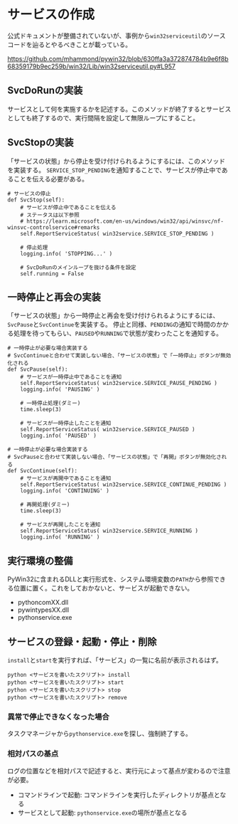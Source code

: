 # サービスの作成
公式ドキュメントが整備されていないが、事例から`win32serviceutil`のソースコードを辿るとやるべきことが載っている。

https://github.com/mhammond/pywin32/blob/630ffa3a372874784b9e6f8b68359179b9ec259b/win32/Lib/win32serviceutil.py#L957

## SvcDoRunの実装
サービスとして何を実施するかを記述する。このメソッドが終了するとサービスとしても終了するので、実行間隔を設定して無限ループにすること。

## SvcStopの実装
「サービスの状態」から停止を受け付けられるようにするには、このメソッドを実装する。
`SERVICE_STOP_PENDING`を通知することで、サービスが停止中であることを伝える必要がある。

```
# サービスの停止
def SvcStop(self):
    # サービスが停止中であることを伝える
    # ステータスは以下参照
    # https://learn.microsoft.com/en-us/windows/win32/api/winsvc/nf-winsvc-controlservice#remarks
    self.ReportServiceStatus( win32service.SERVICE_STOP_PENDING )

    # 停止処理
    logging.info( 'STOPPING...' )

    # SvcDoRunのメインループを抜ける条件を設定
    self.running = False
```

## 一時停止と再会の実装
「サービスの状態」から一時停止と再会を受け付けられるようにするには、`SvcPause`と`SvcContinue`を実装する。
停止と同様、`PENDING`の通知で時間のかかる処理を待ってもらい、`PAUSED`や`RUNNING`で状態が変わったことを通知する。

```
# 一時停止が必要な場合実装する
# SvcContinueと合わせて実装しない場合、「サービスの状態」で「一時停止」ボタンが無効化される
def SvcPause(self):
    # サービスが一時停止中であることを通知
    self.ReportServiceStatus( win32service.SERVICE_PAUSE_PENDING )
    logging.info( 'PAUSING' )
    
    # 一時停止処理(ダミー)
    time.sleep(3)

    # サービスが一時停止したことを通知
    self.ReportServiceStatus( win32service.SERVICE_PAUSED )
    logging.info( 'PAUSED' )
    
# 一時停止が必要な場合実装する
# SvcPauseと合わせて実装しない場合、「サービスの状態」で「再開」ボタンが無効化される
def SvcContinue(self):
    # サービスが再開中であることを通知
    self.ReportServiceStatus( win32service.SERVICE_CONTINUE_PENDING )
    logging.info( 'CONTINUING' )

    # 再開処理(ダミー)
    time.sleep(3)

    # サービスが再開したことを通知
    self.ReportServiceStatus( win32service.SERVICE_RUNNING )
    logging.info( 'RUNNING' )
```

## 実行環境の整備
PyWin32に含まれるDLLと実行形式を、システム環境変数の`PATH`から参照できる位置に置く。これをしておかないと、サービスが起動できない。

* pythoncomXX.dll
* pywintypesXX.dll
* pythonservice.exe

## サービスの登録・起動・停止・削除
`install`と`start`を実行すれば、「サービス」の一覧に名前が表示されるはず。

```
python <サービスを書いたスクリプト> install
python <サービスを書いたスクリプト> start
python <サービスを書いたスクリプト> stop
python <サービスを書いたスクリプト> remove
```

### 異常で停止できなくなった場合
タスクマネージャから`pythonservice.exe`を探し、強制終了する。

### 相対パスの基点
ログの位置などを相対パスで記述すると、実行元によって基点が変わるので注意が必要。

* コマンドラインで起動: コマンドラインを実行したディレクトリが基点となる
* サービスとして起動: `pythonservice.exe`の場所が基点となる